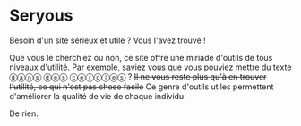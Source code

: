 # Seryous

Besoin d'un site sérieux et utile ? Vous l'avez trouvé !

Que vous le cherchiez ou non, ce site offre une miriade d'outils de tous niveaux d'utilité. Par exemple, saviez vous que vous pouviez mettre du texte ⓓⓐⓝⓢ ⓓⓔⓢ ⓒⓔⓡⓒⓛⓔⓢ ? ~~Il ne vous reste plus qu'à en trouver l'utilité, ce qui n'est pas chose facile~~ Ce genre d'outils utiles permettent d'améliorer la qualité de vie de chaque individu.

De rien.
